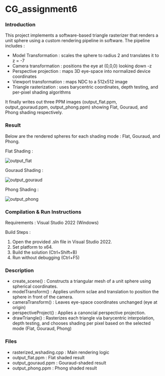 # CG_assignment6

### Introduction
This project implements a software-based triangle rasterizer that renders a unit sphere using a custom rendering pipeline in software. The pipeline includes :

  - Model Transformation : scales the sphere to radius 2 and translates it to z = -7
  - Camera transformation : positions the eye at (0,0,0) looking down -z
  - Perspective projection : maps 3D eye-space into normalized device coordinates
  - Viewport transformation : maps NDC to a 512x512 image
  - Triangle rasterization : uses barycentric coordinates, depth testing, and per-pixel shading algorithms

It finally writes out three PPM images (output_flat.ppm, output_gouraud.ppm, output_phong.ppm) showing Flat, Gouraud, and Phong shading respectively. 

### Result 

Below are the rendered spheres for each shading mode : Flat, Gouraud, and Phong. 

Flat Shading : 


![output_flat](https://github.com/user-attachments/assets/308acf4f-4894-4d7e-9afe-f5e082d926d1)


Gouraud Shading : 


![output_gouraud](https://github.com/user-attachments/assets/82c2373f-ec44-41d0-b566-1eeb3aadfd5c)


Phong Shading :


![output_phong](https://github.com/user-attachments/assets/eedd9a7f-ba4a-4478-90b5-a1b5c9b8c449)


### Compilation & Run Instructions

Requirements : Visual Studio 2022 (Windows)

Build Steps :
1. Open the provided .sln file in Visual Studio 2022.
2. Set platform to x64.
3. Build the solution (Ctrl+Shift+B)
4. Run without debugging (Ctrl+F5)

### Description
  - create_scene() : Constructs a triangular mesh of a unit sphere using spherical coordinates.
  - modelTransform() : Applies uniform sclae and translation to position the sphere in front of the camera.
  - cameraTransform() : Leaves eye-space coordinates unchanged (eye at origin)
  - perspectiveProject() : Applies a canoncial perspective projection.
  - drawTriangle() : Rasterizes each triangle via barycentric interpolation, depth testing, and chooses shading per pixel based on the selected mode (Flat, Gouraud, Phong)

### Files 
  - rasterized_wshading.cpp : Main rendering logic
  - output_flat.ppm : Flat shaded result
  - output_gouraud.ppm : Gouraud-shaded result
  - output_phong.ppm : Phong shaded result

